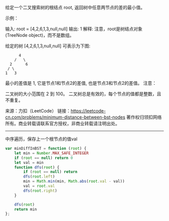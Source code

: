 给定一个二叉搜索树的根结点 root, 返回树中任意两节点的差的最小值。

示例：

输入: root = [4,2,6,1,3,null,null]
输出: 1
解释:
注意，root是树结点对象(TreeNode object)，而不是数组。

给定的树 [4,2,6,1,3,null,null] 可表示为下图:

          4
        /   \
      2      6
     / \    
    1   3  

最小的差值是 1, 它是节点1和节点2的差值, 也是节点3和节点2的差值。
注意：

二叉树的大小范围在 2 到 100。
二叉树总是有效的，每个节点的值都是整数，且不重复。

来源：力扣（LeetCode）
链接：https://leetcode-cn.com/problems/minimum-distance-between-bst-nodes
著作权归领扣网络所有。商业转载请联系官方授权，非商业转载请注明出处。

---

中序遍历，保存上一个根节点的值val

```javascript
var minDiffInBST = function (root) {
    let min = Number.MAX_SAFE_INTEGER
    if (root == null) return 0
    let val = min
    function dfs(root) {
        if (root == null) return
        dfs(root.left)
        min = Math.min(min, Math.abs(root.val - val))
        val = root.val
        dfs(root.right)
    }

    dfs(root)
    return min
};
```